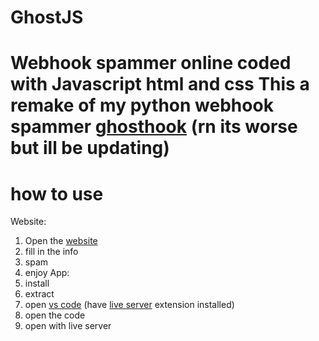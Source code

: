 # GhostJS
Webhook spammer online coded with Javascript html and css 
This a remake of my python webhook spammer [ghosthook](https://github.com/uiisback/ghosthook) (rn its worse but ill be updating)
=======================================================================================
how to use
========================================================================================
Website:
1. Open the [website]() 
2. fill in the info
3. spam
4. enjoy
App:
1. install
2. extract
3. open [vs code](https://code.visualstudio.com/download) (have [live server](https://marketplace.visualstudio.com/items?itemName=ritwickdey.LiveServer) extension installed)
4. open the code
5. open with live server
